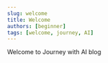 ```yaml
---
slug: welcome
title: Welcome
authors: [beginner]
tags: [welcome, journey, AI]
---
```


Welcome to Journey with AI blog
